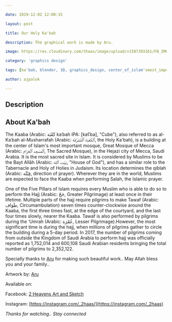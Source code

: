 ```yaml
---

date: 2019-12-02 12:00:15

layout: post

title: Our Holy Ka'bah

description: The graphical work is made by Aru.

image: https://res.cloudinary.com/thaas/image/upload/v1587393161/FB_IMG_15752210757539410_blaqfy.jpg

category: 'graphics design'

tags: [ka'bah, blender, 3D, graphics_design, center_of_islam'smost_important_mosque, Aru]

author: ajpalok

---
```


## Description  
## About Ka'bah  

The Kaaba (Arabic: كَعْبَة‎ kaʿbah IPA: [kaʕba], "Cube"), also referred to as al-Kaʿbah al-Musharrafah (Arabic: ٱلْكَعْبَة ٱلْمُشَرَّفَة‎, the Holy Ka'bah), is a building at the center of Islam's most important mosque, Great Mosque of Mecca (Arabic: ٱلْمَسْجِد ٱلْحَرَام‎, The Sacred Mosque), in the Hejazi city of Mecca, Saudi Arabia. It is the most sacred site in Islam. It is considered by Muslims to be the Bayt Allāh (Arabic: بَيْت ٱلله‎, "House of God"), and has a similar role to the Tabernacle and Holy of Holies in Judaism. Its location determines the qiblah (Arabic: قِبْلَة‎, direction of prayer). Wherever they are in the world, Muslims are expected to face the Kaaba when performing Salah, the Islamic prayer.  

One of the Five Pillars of Islam requires every Muslim who is able to do so to perform the Hajj (Arabic: حَجّ‎, Greater Pilgrimage) at least once in their lifetime. Multiple parts of the hajj require pilgrims to make Tawaf (Arabic: طَوَاف‎, Circumambulation) seven times counter-clockwise around the Kaaba, the first three times fast, at the edge of the courtyard, and the last four times slowly, nearer the Kaaba. Tawaf is also performed by pilgrims during the ‘Umrah (Arabic: عُمْرَة‎, Lesser Pilgrimage).However, the most significant time is during the hajj, when millions of pilgrims gather to circle the building during a 5-day period. In 2017, the number of pilgrims coming from outside the Kingdom of Saudi Arabia to perform hajj was officially reported as 1,752,014 and 600,108 Saudi Arabian residents bringing the total number of pilgrims to 2,352,122.  

Specially thanks to [Aru](https://www.facebook.com/aru2.O?fref=nf) for making such beautiful work.. May Allah bless you and your family..

Artwork by: [Aru](https://www.facebook.com/aru2.O?fref=nf)  

Available on:  

Facebook: [2 Heavens Art and Sketch](https://facebook.com/2haas)  

Instagram: [https://instagram.com/_2haas/](https://instagram.com/_2haas)

  

*Thanks for watching.. Stay connected*
